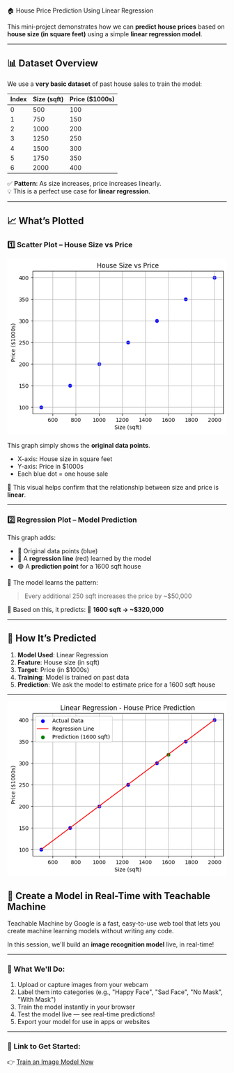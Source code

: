 🏠 House Price Prediction Using Linear Regression

This mini-project demonstrates how we can **predict house prices** based on **house size (in square feet)** using a simple **linear regression model**.

---

## 📊 Dataset Overview

We use a **very basic dataset** of past house sales to train the model:

| Index | Size (sqft) | Price ($1000s) |
|-------|-------------|----------------|
| 0     | 500         | 100            |
| 1     | 750         | 150            |
| 2     | 1000        | 200            |
| 3     | 1250        | 250            |
| 4     | 1500        | 300            |
| 5     | 1750        | 350            |
| 6     | 2000        | 400            |

✅ **Pattern**: As size increases, price increases linearly.  
💡 This is a perfect use case for **linear regression**.

---

## 📈 What’s Plotted

### 1️⃣ Scatter Plot – House Size vs Price
![Plotted](https://github.com/vigneshstack/Prompt/blob/main/prediction/sizeprice.png)

This graph simply shows the **original data points**.

- X-axis: House size in square feet
- Y-axis: Price in $1000s
- Each blue dot = one house sale

📌 This visual helps confirm that the relationship between size and price is **linear**.

---

### 2️⃣ Regression Plot – Model Prediction

This graph adds:
- 🔵 Original data points (blue)
- 🔴 A **regression line** (red) learned by the model
- 🟢 A **prediction point** for a 1600 sqft house

📍 The model learns the pattern:
> Every additional 250 sqft increases the price by ~$50,000

📌 Based on this, it predicts:
 🏡 **1600 sqft → ~$320,000**

---

## 🤖 How It’s Predicted

1. **Model Used**: Linear Regression  
2. **Feature**: House size (in sqft)  
3. **Target**: Price (in $1000s)  
4. **Training**: Model is trained on past data  
5. **Prediction**: We ask the model to estimate price for a 1600 sqft house

---
![Regression](https://github.com/vigneshstack/Prompt/blob/main/prediction/regression.png)

## 🧠 Create a Model in Real-Time with Teachable Machine

Teachable Machine by Google is a fast, easy-to-use web tool that lets you create machine learning models without writing any code.

In this session, we'll build an **image recognition model** live, in real-time!

---

### 📸 What We'll Do:
1. Upload or capture images from your webcam
2. Label them into categories (e.g., "Happy Face", "Sad Face", "No Mask", "With Mask")
3. Train the model instantly in your browser
4. Test the model live — see real-time predictions!
5. Export your model for use in apps or websites

---

### 🔗 Link to Get Started:
👉 [Train an Image Model Now](https://teachablemachine.withgoogle.com/train/image)




